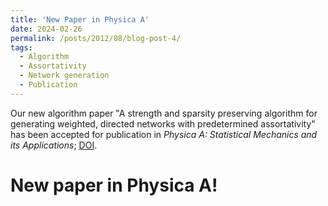 ```yaml
---
title: 'New Paper in Physica A'
date: 2024-02-26
permalink: /posts/2012/08/blog-post-4/
tags:
  - Algorithm
  - Assortativity
  - Network generation
  - Publication
---
```


Our new algorithm paper "A strength and sparsity preserving algorithm for generating weighted, directed networks with
predetermined assortativity" has been accepted for publication in *Physica A: Statistical Mechanics and its Applications*; 
[DOI](https://doi.org/10.1016/j.physa.2024.129634).


New paper in Physica A!
=====
